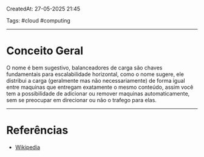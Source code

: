 CreatedAt: 27-05-2025 21:45

Tags: #cloud #computing

---
# Conceito Geral
O nome é bem sugestivo, balanceadores de carga são chaves fundamentais para escalabilidade horizontal, como o nome sugere, ele distribui a carga (geralmente mas não necessariamente) de forma igual entre maquinas que entregam exatamente o mesmo conteúdo, assim você tem a possibilidade de adicionar ou remover maquinas automaticamente, sem se preocupar em direcionar ou não o trafego para elas.

---
# Referências
- [Wikipedia](http://en.wikipedia.org/wiki/Load_balancing_(computing))